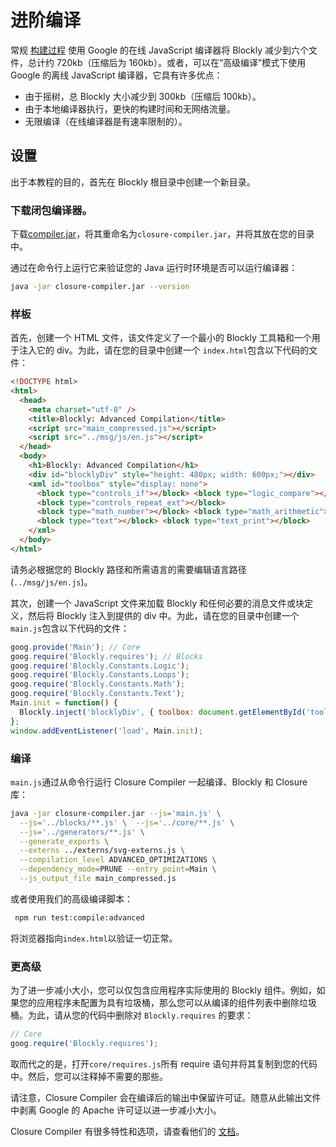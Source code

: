 # 进阶编译

常规 [构建过程](/guides/contribute/core/building.html) 使用 Google 的在线 JavaScript 编译器将 Blockly 减少到六个文件，总计约 720kb（压缩后为 160kb）。或者，可以在“高级编译”模式下使用 Google 的离线 JavaScript 编译器，它具有许多优点：

- 由于摇树，总 Blockly 大小减少到 300kb（压缩后 100kb）。
- 由于本地编译器执行，更快的构建时间和无网络流量。
- 无限编译（在线编译器是有速率限制的）。

## 设置

出于本教程的目的，首先在 Blockly 根目录中创建一个新目录。

### 下载闭包编译器。

下载[compiler.jar](https://unpkg.com/google-closure-compiler-java/compiler.jar)，将其重命名为`closure-compiler.jar`，并将其放在您的目录中。

通过在命令行上运行它来验证您的 Java 运行时环境是否可以运行编译器：

```bash
java -jar closure-compiler.jar --version
```

### 样板

首先，创建一个 HTML 文件，该文件定义了一个最小的 Blockly 工具箱和一个用于注入它的 div。为此，请在您的目录中创建一个 `index.html`包含以下代码的文件：

```html
<!DOCTYPE html>
<html>
  <head>
    <meta charset="utf-8" />
    <title>Blockly: Advanced Compilation</title>
    <script src="main_compressed.js"></script>
    <script src="../msg/js/en.js"></script>
  </head>
  <body>
    <h1>Blockly: Advanced Compilation</h1>
    <div id="blocklyDiv" style="height: 480px; width: 600px;"></div>
    <xml id="toolbox" style="display: none">
      <block type="controls_if"></block> <block type="logic_compare"></block>
      <block type="controls_repeat_ext"></block>
      <block type="math_number"></block> <block type="math_arithmetic"></block>
      <block type="text"></block> <block type="text_print"></block>
    </xml>
  </body>
</html>
```

请务必根据您的 Blockly 路径和所需语言的需要编辑语言路径 (`../msg/js/en.js`)。

其次，创建一个 JavaScript 文件来加载 Blockly 和任何必要的消息文件或块定义，然后将 Blockly 注入到提供的 div 中。为此，请在您的目录中创建一个`main.js`包含以下代码的文件：

```javascript
goog.provide('Main'); // Core
goog.require('Blockly.requires'); // Blocks
goog.require('Blockly.Constants.Logic');
goog.require('Blockly.Constants.Loops');
goog.require('Blockly.Constants.Math');
goog.require('Blockly.Constants.Text');
Main.init = function() {
  Blockly.inject('blocklyDiv', { toolbox: document.getElementById('toolbox') });
};
window.addEventListener('load', Main.init);
```

### 编译

`main.js`通过从命令行运行 Closure Compiler 一起编译、Blockly 和 Closure 库：

```bash
java -jar closure-compiler.jar --js='main.js' \
  --js='../blocks/**.js' \  --js='../core/**.js' \
  --js='../generators/**.js' \
  --generate_exports \
  --externs ../externs/svg-externs.js \
  --compilation_level ADVANCED_OPTIMIZATIONS \
  --dependency_mode=PRUNE --entry_point=Main \
  --js_output_file main_compressed.js
```

或者使用我们的高级编译脚本：

```bash
 npm run test:compile:advanced
```

将浏览器指向`index.html`以验证一切正常。

### 更高级

为了进一步减小大小，您可以仅包含应用程序实际使用的 Blockly 组件。例如，如果您的应用程序未配置为具有垃圾桶，那么您可以从编译的组件列表中删除垃圾桶。为此，请从您的代码中删除对 `Blockly.requires` 的要求：

```javascript
// Core
goog.require('Blockly.requires');
```

取而代之的是，打开`core/requires.js`所有 require 语句并将其复制到您的代码中。然后，您可以注释掉不需要的那些。

请注意，Closure Compiler 会在编译后的输出中保留许可证。随意从此输出文件中剥离 Google 的 Apache 许可证以进一步减小大小。

Closure Compiler 有很多特性和选项，请查看他们的 [文档](https://developers.google.com/closure/compiler/docs/gettingstarted_app)。
